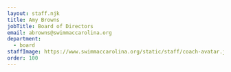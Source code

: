 ```yaml
---
layout: staff.njk
title: Amy Browns
jobTitle: Board of Directors
email: abrowns@swimmaccarolina.org
department:
  - board
staffImage: https://www.swimmaccarolina.org/static/staff/coach-avatar.jpg
order: 100
---
```

